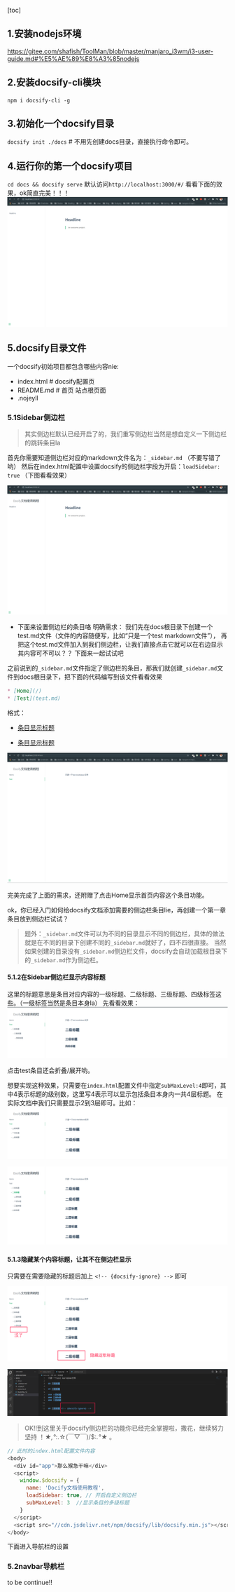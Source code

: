[toc]

## 1.安装nodejs环境
https://gitee.com/shafish/ToolMan/blob/master/manjaro_i3wm/i3-user-guide.md#%E5%AE%89%E8%A3%85nodejs

## 2.安装docsify-cli模块
`npm i docsify-cli -g`

## 3.初始化一个docsify目录
`docsify init ./docs`  # 不用先创建docs目录，直接执行命令即可。

## 4.运行你的第一个docsify项目
`cd docs && docsify serve` 
默认访问`http://localhost:3000/#/` 看看下面的效果，ok简直完美！！！
![](./imgs/docsify/DeepinScreenshot_select-area_20201015225929.png)

## 5.docsify目录文件
一个docsify初始项目都包含哪些内容nie:
- index.html  # docsify配置页
- README.md  # 首页 站点根页面
- .nojeyll

### 5.1Sidebar侧边栏
> 其实侧边栏默认已经开启了的，我们重写侧边栏当然是想自定义一下侧边栏的跳转条目la

首先你需要知道侧边栏对应的markdown文件名为：`_sidebar.md` （不要写错了哟）
然后在index.html配置中设置docsify的侧边栏字段为开启：`loadSidebar: true` （下图看看效果）

![](./imgs/docsify/DeepinScreenshot_select-area_20201015230834.png)

- 下面来设置侧边栏的条目咯
明确需求：
我们先在docs根目录下创建一个test.md文件（文件的内容随便写，比如“只是一个test markdown文件”），
再把这个test.md文件加入到我们侧边栏，让我们直接点击它就可以在右边显示其内容可不可以？？ 下面来一起试试吧

之前说到的`_sidebar.md`文件指定了侧边栏的条目，那我们就创建`_sidebar.md`文件到docs根目录下，把下面的代码编写到该文件看看效果
```md
* [Home](/)
* [Test](test.md)
```
格式：
- [条目显示标题](文件相对路径)
* [条目显示标题](文件相对路径)

![](./imgs/docsify/DeepinScreenshot_select-area_20201015232303.png)

完美完成了上面的需求，还附赠了点击Home显示首页内容这个条目功能。

ok，你已经入门如何给docsify文档添加需要的侧边栏条目lie，再创建一个第一章条目放到侧边栏试试？

> 题外：`_sidebar.md`文件可以为不同的目录显示不同的侧边栏，具体的做法就是在不同的目录下创建不同的`_sidebar.md`就好了，四不四很直接。
> 当然如果创建的目录没有`_sidebar.md`侧边栏文件，docsify会自动加载根目录下的`_sidebar.md`作为侧边栏。

#### 5.1.2在Sidebar侧边栏显示内容标题
这里的标题意思是条目对应内容的一级标题、二级标题、三级标题、四级标签这些。（一级标签当然是条目本身la）
先看看效果：
![](./imgs/docsify/DeepinScreenshot_select-area_20201015235257.png)

点击test条目还会折叠/展开哟。

想要实现这种效果，只需要在`index.html`配置文件中指定`subMaxLevel:4`即可，其中4表示标题的级别数，这里写4表示可以显示包括条目本身内一共4层标题。
在实际文档中我们只需要显示2到3层即可。比如：
![](./imgs/docsify/DeepinScreenshot_select-area_20201016000109.png)

![](./imgs/docsify/DeepinScreenshot_select-area_20201016000235.png)

#### 5.1.3隐藏某个内容标题，让其不在侧边栏显示
只需要在需要隐藏的标题后加上 `<!-- {docsify-ignore} -->` 即可

![](./imgs/docsify/DeepinScreenshot_select-area_20201016001158.png)

![](./imgs/docsify/DeepinScreenshot_select-area_20201016001306.png)

> OK!!到这里关于docsify侧边栏的功能你已经完全掌握啦，撒花，继续努力坚持 ！*★,°*:.☆(￣▽￣)/$:*.°★* 。

```js
// 此时的index.html配置文件内容
<body>
  <div id="app">那么猴急干嘛</div>
  <script>
    window.$docsify = {      
      name: 'Docify文档使用教程',
      loadSidebar: true, // 开启自定义侧边栏
      subMaxLevel: 3  //显示条目的多级标题
    }
  </script>
  <script src="//cdn.jsdelivr.net/npm/docsify/lib/docsify.min.js"></script>
</body>
```

下面进入导航栏的设置

### 5.2navbar导航栏

to be continue!!


